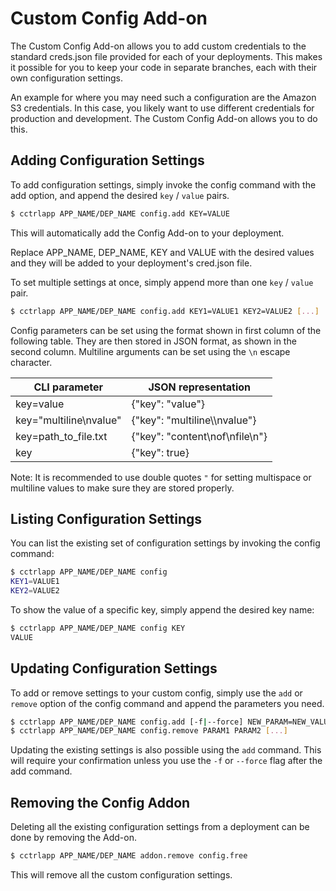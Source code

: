 # Custom Config Add-on

The Custom Config Add-on allows you to add custom credentials to the standard
creds.json file provided for each of your deployments. This makes it possible for you to keep your code in separate branches, each with their own configuration settings.

An example for where you may need such a configuration are the Amazon S3 credentials. In this case, you
likely want to use different credentials for production and development. The Custom Config Add-on allows you to do this.

## Adding Configuration Settings

To add configuration settings, simply invoke the config command with the add
option, and append the desired `key` / `value` pairs.
~~~bash
$ cctrlapp APP_NAME/DEP_NAME config.add KEY=VALUE
~~~

This will automatically add the Config Add-on to your deployment.

Replace APP_NAME, DEP_NAME, KEY and VALUE with the desired values and they will
be added to your deployment's cred.json file.

To set multiple settings at once, simply append more than one `key` / `value` pair.
~~~bash
$ cctrlapp APP_NAME/DEP_NAME config.add KEY1=VALUE1 KEY2=VALUE2 [...]
~~~

Config parameters can be set using the format shown in first column of the following table. They are then stored in JSON format, as shown in the second column. Multiline arguments can be set using the `\n` escape character.

CLI parameter|JSON representation
---|---
key=value|{"key": "value"}
key="multiline\nvalue"|{"key": "multiline\\\\nvalue"}
key=path_to_file.txt|{"key": "content\nof\nfile\n"}
key|{"key": true}

Note: It is recommended to use double quotes `"` for setting multispace or
multiline values to make sure they are stored properly.

## Listing Configuration Settings

You can list the existing set of configuration settings by invoking the config
command:
~~~bash
$ cctrlapp APP_NAME/DEP_NAME config
KEY1=VALUE1
KEY2=VALUE2
~~~

To show the value of a specific key, simply append the desired key name:
~~~bash
$ cctrlapp APP_NAME/DEP_NAME config KEY
VALUE
~~~

## Updating Configuration Settings

To add or remove settings to your custom config, simply use the `add` or
`remove` option of the config command and append the parameters you need.
~~~bash
$ cctrlapp APP_NAME/DEP_NAME config.add [-f|--force] NEW_PARAM=NEW_VALUE [...]
$ cctrlapp APP_NAME/DEP_NAME config.remove PARAM1 PARAM2 [...]
~~~

Updating the existing settings is also possible using the `add` command. This
will require your confirmation unless you use the `-f` or `--force` flag after
the add command.

## Removing the Config Addon

Deleting all the existing configuration settings from a deployment can be done by
removing the Add-on.
~~~bash
$ cctrlapp APP_NAME/DEP_NAME addon.remove config.free
~~~

This will remove all the custom configuration settings.

